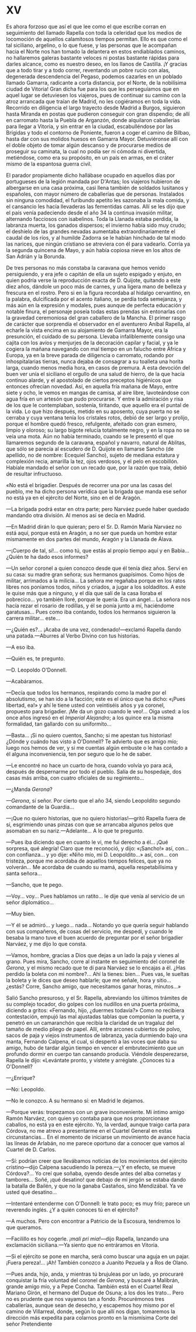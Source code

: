 # XV

Es ahora forzoso que así el que lee como el que escribe corran en seguimiento
del llamado Rapella con toda la celeridad que los medios de locomoción de
aquellos calamitosos tiempos permitan. Ello es que como el tal siciliano,
argelino, o lo que fuese, y las personas que le acompañan hacia el Norte nos
han tomado la delantera en estos endiablados caminos, no hallaremos galeras
bastante veloces ni postas bastante rápidas para darles alcance, como es
nuestro deseo, en los llanos de Castilla. ¡Y gracias que a todo tirar y a todo
correr, reventando un pobre rucio con alas, degenerada descendencia del Pegaso,
podemos cazarles en un poblado llamado Gamarra, radicante a corta distancia,
por el Norte, de la nobilísima ciudad de Vitoria! Gran dicha fue para los que
les perseguíamos que en aquel lugar se detuviesen los viajeros, pues de
continuar su camino con la atroz arrancada que traían de Madrid, no les
cogiéramos en toda la vida. Recorrido en diligencia el largo trayecto desde
Madrid a Burgos, siguieron hasta Miranda en postas que pudieron conseguir con
gran dispendio; de allí en carromato hasta la Puebla de Arganzón, donde
alquilaron caballerías para llegar a Vitoria, y sin entrar en la ciudad,
escabulléndose por las Brígidas y todo el contorno de Poniente, fueron a coger
el camino de Bilbao, hasta dar con sus molidos huesos en Gamarra Mayor.
Detuviéronse allí con el doble objeto de tomar algún descanso y de procurarse
medios de proseguir su caminata, la cual no podía ser ni cómoda ni divertida,
metiéndose, como era su propósito, en un país en armas, en el cráter mismo de
la espantosa guerra civil.

El parador propiamente dicho hallábase ocupado en aquellos días por portugueses
de la legión mandada por D'Antas; los viajeros hubieron de albergarse en una
casa próxima, casi llena también de soldados lusitanos y españoles, con mayor
número de caballerías que de personas. Instalados sin ninguna comodidad, el
furibundo apetito les sazonaba la mala comida, y el cansancio les hacía
llevaderas las fementidas camas. Allí se les dijo que el país venía padeciendo
desde el año 34 la continua invasión militar, alternando facciosos con
isabelinos. Toda la Llanada estaba perdida, la labranza muerta, los ganados
dispersos; el invierno había sido muy crudo; el deshielo de las grandes nevadas
aumentaba extraordinariamente el caudal de los ríos, y al humilde Zadorra se le
habían hinchado de tal modo las narices, que ningún cristiano se atreviera con
él para vadearlo. Corría ya la segunda quincena de Mayo, y aún había copiosa
nieve en los altos de San Adrián y la Borunda.

De tres personas no más constaba la caravana que hemos venido persiguiendo,
y era jefe o capitán de ella un sujeto espigado y enjuto, en quien podría verse
la reproducción exacta de D. Quijote, quitando a este diez años, dándole un
poco más de carnes, y una ligera mano de belleza y frescura en el rostro. Pero
si en la figura recordaba al hidalgo cervantino, en la palabra, dulcificada por
el acento italiano, se perdía toda semejanza, y más aún en la expresión
y modales, pues aunque de perfecta educación y notable finura, el personaje
poseía todas estas prendas sin entonarlas con la gravedad ceremoniosa del gran
caballero de la Mancha. El primer rasgo de carácter que sorprendía el
observador en el aventurero Aníbal Rapella, al echarle la vista encima en su
alojamiento de Gamarra Mayor, era la presunción, el cuidado de su persona.
Llevaba infaliblemente consigo una cajita con los avíos y menjurjes de la
decoración capilar y facial, y ya le cogiera la mañana navegando con mal tiempo
en un falucho entre África y Europa, ya en la breve parada de diligencia
o carromato, rodando por inhospitalarias tierras, nunca dejaba de consagrar
a su toalleta una horita larga, cuando menos media hora, en casos de premura.
A esta devoción del buen ver unía el siciliano el orgullo de una salud de
hierro, de la que hacía continuo alarde, y el apostolado de ciertos preceptos
higiénicos que entonces ofrecían novedad. Así, en aquella fría mañana de Mayo,
entre siete y ocho, le vemos en mangas de camisa, al aire libre, lavoteándose
con agua fría en un artesón que pudo procurarse. Y entre la admiración y risa
de los que le contemplaban, sostenía, tiritando, que aquello era el puntal de
la vida. Lo que hizo después, metido en su aposento, cuya puerta no se cerraba
y cuya ventana tenía los cristales rotos, debió de ser largo y prolijo, porque
el hombre quedó fresco, refulgente, afeitado con gran esmero, limpio y oloroso;
su largo bigote relucía totalmente negro, y en la ropa no se veía una mota. Aún
no había terminado, cuando se le presentó el que llamaremos segundo de la
caravana, español y navarro, natural de Ablitas, que sólo se parecía al
escudero de D. Quijote en llamarse Sancho (de apellido, no de nombre: Ecequiel
Sancho), sujeto de mediana estatura y complexión recia, amarilla la tez, ojos
verdosos, y el pelo en escobillón. Habíale mandado el señor con un recado que,
por la razón que traía, debió de resultar infructuoso.

«No está el brigadier. Después de recorrer una por una las casas del pueblo, me
ha dicho persona verídica que la brigada que manda ese señor no está ya en el
ejército del Norte, sino en el de Aragón.

—La brigada podrá estar en otra parte; pero Narváez puede haber quedado
mandando otra división. Al menos así se decía en Madrid.

—En Madrid dirán lo que quieran; pero el Sr. D. Ramón María Narváez no está
aquí, porque está en Aragón, a no ser que pueda un hombre estar mismamente en
dos partes del mundo, Aragón y la Llanada de Álava.

—¡Cuerpo de tal, sí!... como tú, que estás al propio tiempo aquí y en Babia...
¿Quién te ha dado esos informes?

—Un señor coronel a quien conozco desde que él tenía diez años. Serví en su
casa: su madre gran señora; sus hermanos guapísimos. Como hijos de militar,
arrimados a la milicia... La señora me regañaba porque en los ratos libres nos
poníamos todos, niños y criados, a jugar a los soldaditos. A este le quise más
que a ninguno, y el día que salí de la casa lloraba el pobrecico... yo también
lloré, porque le quería. Era un ángel... La señora nos hacía rezar el rosario
de rodillas, y él se ponía junto a mí, haciéndome garatusas... Pues como iba
contando, todos los hermanos siguieron la carrera militar... este...

—¿Quién es?... ¡Acaba de una vez, condenado!—exclamó Rapella dando una
patada.—Aburres al Verbo Divino con tus historias.

—A eso iba.

—Quién es, te pregunto.

—D. Leopoldo O'Donnell.

—Acabáramos.

—Decía que todos los hermanos, respirando como la madre por el absolutismo, se
han ido a la facción; este es el único que ha dicho: «¡Pues libertad, ea!»
y ahí le tiene usted con veintiséis años y ya coronel, propuesto para
brigadier. ¡Me da un gozo cuando le veo!... Oiga usted: a los once años ingresó
en el *Imperial Alejandro*; a los quince era la misma formalidad, tan gallardo
con su uniformito...

—Basta... ¡Si no quiero cuentos, Sancho; si me apestan tus historias! ¿Dónde
y cuándo has visto a O'Donnell? Te advierto que es amigo mío; luego nos hemos
de ver, y si me cuentas algún embuste o le has contado a él alguna
inconveniencia, ten por seguro que lo he de saber.

—Le encontré no hace un cuarto de hora, cuando volvía yo para acá, después de
despernarme por todo el pueblo. Salía de su hospedaje, dos casas más arriba,
con cuatro oficiales de su regimiento...

—¿Manda *Gerona*?

*—Gerona*, sí señor. Por cierto que el año 34, siendo Leopoldito segundo
comandante de la Guardia...

—¡Que no quiero historias, que no quiero historias!—gritó Rapella fuera de sí,
esgrimiendo unas pinzas con que se arrancaba algunos pelos que asomaban en su
nariz.—Adelante... A lo que te pregunto.

—Pues iba diciendo que en cuanto le vi, me fui derecho a él... ¡Qué sorpresa,
qué alegría! Claro que me reconoció, y dijo: «¡Sancho!» así, con... con
confianza... y yo dije: «Niño mío, mi D. Leopoldito...» así, con... con
tristeza, porque me acordaba de aquellos tiempos felices, que ya no volverán...
Me acordaba de cuando su mamá, aquella respetabilísima y santa señora...

—Sancho, que te pego.

—Voy... voy... Pues hablamos un ratito... le dije que venía al servicio de un
señor diplomático...

—Muy bien.

—Y él se admiró... y luego... nada... Notando yo que quería seguir hablando con
sus compañeros, de cosas del servicio, me despedí, y cuando le besaba la mano
tuve el buen acuerdo de preguntar por el señor brigadier Narváez, y me dijo lo
que consta.

—Vamos, hombre, gracias a Dios que dejas a un lado la paja y vienes al grano.
Pues mira, Sancho, corre al instante en seguimiento del coronel de *Gerona*,
y el mismo recado que te di para Narváez se lo encajas a él. ¿Has perdido la
boleta con mi nombre?... Ahí la tienes: bien... Pues vas, le sueltas la boleta
y le dices que deseo hablarle; que me señale, hora y sitio... ¿estás? Corre,
Sancho amigo, que necesitamos ganar horas, minutos...»

Salió Sancho presuroso, y el Sr. Rapella, abreviando los últimos trámites de su
complejo tocador, dio golpes con los nudillos en una puerta próxima, diciendo
a gritos: «Fernando, hijo, ¿duermes todavía?» Como no recibiera contestación,
empujó las mal ajustadas tablas que componían la puerta, y penetró en un
camaranchón que recibía la claridad de un tragaluz del tamaño de medio pliego
de papel. Allí, entre arcones cubiertos de polvo, sacos de paja y viejos
instrumentos de labranza, yacía durmiendo bajo una manta, Fernando Calpena, el
cual, si despertó a las voces que daba su amigo, hubo de tardar algún tiempo en
vencer el embrutecimiento que un profundo dormir en cuerpo tan cansando
producía. Viéndole desperezarse, Rapella le dijo: «Levántate pronto, y vístete
y arréglate. ¿Conoces tú a O'Donnell?

—¿Enrique?

—No: Leopoldo.

—No le conozco. A su hermano sí: en Madrid le dejamos.

—Porque verás: tropezamos con un grave inconveniente. Mi íntimo amigo Ramón
Narváez, con quien yo contaba para que nos proporcionase caballos, no está ya
en este ejército. Yo, la verdad, aunque traigo carta para Córdova, no me atrevo
a presentarme en el Cuartel General en estas circunstancias... En el momento de
iniciarse un movimiento de avance hacia las líneas de Arlabán, no me parece
oportuno dar a conocer que vamos al Cuartel de D. Carlos.

—Sí: podrían creer que llevábamos noticias de los movimientos del ejército
cristino—dijo Calpena sacudiendo la pereza.—¿Y en efecto, se mueve Córdova?...
Yo creí que soñaba, oyendo desde antes del alba cornetas y tambores... Soñé,
¡qué desatino! que debajo de mi jergón se estaba dando la batalla de Bailén,
y que no la ganaba Castaños, sino Mendizábal. Ya ve usted qué desatino...

—Intentaré entenderme con O'Donnell: le trato poco; es muy frío; parece un
reverendo inglés. ¿Y a quién conoces tú en el ejército?

—A muchos. Pero con encontrar a Patricio de la Escosura, tendremos lo que
queramos.

—Facilillo es hoy cogerle. *¡mali pri mia!*—dijo Rapella, lanzando una
exclamación siciliana.—Ya siento que no entráramos en Vitoria.

—Si el ejército se pone en marcha, será como buscar una aguja en un pajar.
¡Fuera pereza!... ¡Ah! También conozco a Juanito Pezuela y a Ros de Olano.

—Pues anda, hijo, anda, y mientras tú brujuleas por un lado, yo procuraré
conquistar la fría voluntad del coronel de *Gerona*, y buscaré a Malibrán,
grande amigo mío, y a Pepe Concha. También está en el Cuartel Real Mariano
Girón, el hermano del Duque de Osuna; a los dos les trato... Pero no es
prudente que nos vayamos tan a fondo. Procurémonos tres caballerías, aunque
sean de desecho, y escapemos hoy mismo por el camino de Villarreal, donde,
según lo que allí nos digan, tomaremos la dirección más expedita para colarnos
pronto en la mismísima Corte del señor Pretendiente 
